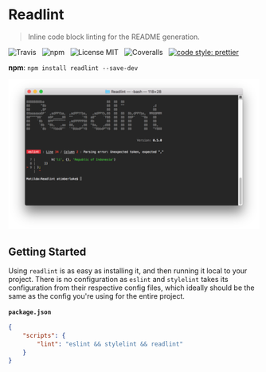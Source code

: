 # Readlint

> Inline code block linting for the README generation.

![Travis](http://img.shields.io/travis/Wildhoney/Readlint.svg?style=for-the-badge)
&nbsp;
![npm](http://img.shields.io/npm/v/readlint.svg?style=for-the-badge)
&nbsp;
![License MIT](http://img.shields.io/badge/license-mit-lightgrey.svg?style=for-the-badge)
&nbsp;
![Coveralls](https://img.shields.io/coveralls/Wildhoney/Readlint.svg?style=for-the-badge)
&nbsp;
[![code style: prettier](https://img.shields.io/badge/code_style-prettier-ff69b4.svg?style=for-the-badge)](https://github.com/prettier/prettier)

**npm**: `npm install readlint --save-dev`

<img src="media/screenshot.png" alt="Readlint" />

## Getting Started

Using `readlint` is as easy as installing it, and then running it local to your project. There is no configuration as `eslint` and `stylelint` takes its configuration from their respective config files, which ideally should be the same as the config you're using for the entire project.

**`package.json`**

```json
{
    "scripts": {
        "lint": "eslint && stylelint && readlint"
    }
}
```
